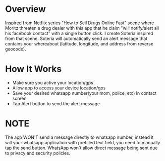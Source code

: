 # Overview

Inspired from Netflix series "How to Sell Drugs Online Fast" scene where Moritz threaten a drug dealer with this app that he claim "will notify/alert all his facebook contact" with a single button click. I create Soteria inspired from that scene. Soteria will automatically send an alert message that contains your whereabout (latitude, longitude, and address from reverse geocode).

# How It Works

- Make sure you active your location/gps
- Allow app to access your device location/gps
- Save your desired whatsapp number(your mom, police, etc) in contact screen
- Tap Alert button to send the alert message

# NOTE

The app WON'T send a message directly to whatsapp number, instead it will your whatsapp application with prefilled text field, you need to manually tap the send button. WhatsApp won't allow direct message being sent due to privacy and security policies.
